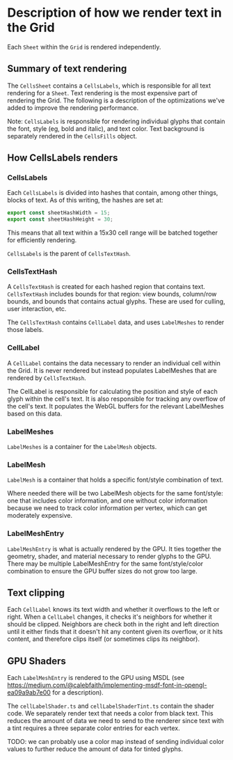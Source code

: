 # Description of how we render text in the Grid

Each `Sheet` within the `Grid` is rendered independently.

## Summary of text rendering

The `CellsSheet` contains a `CellsLabels`, which is responsible for all text
rendering for a `Sheet`. Text rendering is the most expensive part of rendering
the Grid. The following is a description of the optimizations we've added to
improve the rendering performance.

Note: `CellsLabels` is responsible for rendering individual glyphs that contain
the font, style (eg, bold and italic), and text color. Text background is
separately rendered in the `CellsFills` object.

## How CellsLabels renders

### CellsLabels

Each `CellsLabels` is divided into hashes that contain, among other things, blocks
of text. As of this writing, the hashes are set at:

```ts
export const sheetHashWidth = 15;
export const sheetHashHeight = 30;
```

This means that all text within a 15x30 cell range will be batched together for
efficiently rendering.

`CellsLabels` is the parent of `CellsTextHash`.

### CellsTextHash

A `CellsTextHash` is created for each hashed region that contains text.
`CellsTextHash` includes bounds for that region: view bounds, column/row bounds,
and bounds that contains actual glyphs. These are used for culling, user
interaction, etc.

The `CellsTextHash` contains `CellLabel` data, and uses `LabelMeshes` to render
those labels.

### CellLabel

A `CellLabel` contains the data necessary to render an individual cell within
the Grid. It is never rendered but instead populates LabelMeshes that are
rendered by `CellsTextHash`.

The CellLabel is responsible for calculating the position and style of
each glyph within the cell's text. It is also responsible for tracking any
overflow of the cell's text. It populates the WebGL buffers for the relevant
LabelMeshes based on this data.

### LabelMeshes

`LabelMeshes` is a container for the `LabelMesh` objects.

### LabelMesh

`LabelMesh` is a container that holds a specific font/style combination of text.

Where needed there will be two LabelMesh objects for the same font/style: one
that includes color information, and one without color information because we
need to track color information per vertex, which can get moderately expensive.

### LabelMeshEntry

`LabelMeshEntry` is what is actually rendered by the GPU. It ties together the
geometry, shader, and material necessary to render glyphs to the GPU. There may
be multiple LabelMeshEntry for the same font/style/color combination to ensure
the GPU buffer sizes do not grow too large.

## Text clipping

Each `CellLabel` knows its text width and whether it overflows to the left or
right. When a `CellLabel` changes, it checks it's neighbors for whether it
should be clipped. Neighbors are check both in the right and left direction
until it either finds that it doesn't hit any content given its overflow, or it
hits content, and therefore clips itself (or sometimes clips its neighbor).

## GPU Shaders

Each `LabelMeshEntry` is rendered to the GPU using MSDL (see
https://medium.com/@calebfaith/implementing-msdf-font-in-opengl-ea09a9ab7e00 for
a description).

The `cellLabelShader.ts` and `cellLabelShaderTint.ts` contain the shader code.
We separately render text that needs a color from black text. This reduces the
amount of data we need to send to the renderer since text with a tint requires a
three separate color entries for each vertex.

TODO: we can probably use a color map instead of sending individual color values
to further reduce the amount of data for tinted glyphs.
